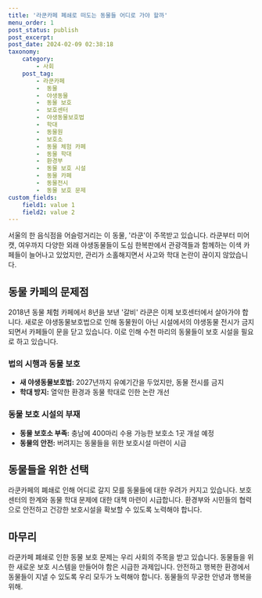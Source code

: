 ```yaml
---
title: '라쿤카페 폐쇄로 떠도는 동물들 어디로 가야 할까'
menu_order: 1
post_status: publish
post_excerpt: 
post_date: 2024-02-09 02:38:18
taxonomy:
    category:
        - 사회
    post_tag:
        - 라쿤카페
        -  동물
        -  야생동물
        -  동물 보호
        -  보호센터
        -  야생동물보호법
        -  학대
        -  동물원
        -  보호소
        -  동물 체험 카페
        -  동물 학대
        -  환경부
        -  동물 보호 시설
        -  동물 카페
        -  동물전시
        -  동물 보호 문제
custom_fields:
    field1: value 1
    field2: value 2
---
```


서울의 한 음식점을 어슬렁거리는 이 동물, '라쿤'이 주목받고 있습니다. 라쿤부터 미어캣, 여우까지 다양한 외래 야생동물들이 도심 한복판에서 관광객들과 함께하는 이색 카페들이 늘어나고 있었지만, 관리가 소홀해지면서 사고와 학대 논란이 끊이지 않았습니다.
## 동물 카페의 문제점
2018년 동물 체험 카페에서 8년을 보낸 '갈비' 라쿤은 이제 보호센터에서 살아가야 합니다. 새로운 야생동물보호법으로 인해 동물원이 아닌 시설에서의 야생동물 전시가 금지되면서 카페들이 문을 닫고 있습니다. 이로 인해 수천 마리의 동물들이 보호 시설을 필요로 하고 있습니다.
### 법의 시행과 동물 보호
- **새 야생동물보호법:** 2027년까지 유예기간을 두었지만, 동물 전시를 금지
- **학대 방지:** 열악한 환경과 동물 학대로 인한 논란 개선
### 동물 보호 시설의 부재
- **동물 보호소 부족:** 충남에 400마리 수용 가능한 보호소 1곳 개설 예정
- **동물의 안전:** 버려지는 동물들을 위한 보호시설 마련이 시급
## 동물들을 위한 선택
라쿤카페의 폐쇄로 인해 어디로 갈지 모를 동물들에 대한 우려가 커지고 있습니다. 보호센터의 한계와 동물 학대 문제에 대한 대책 마련이 시급합니다. 환경부와 시민들의 협력으로 안전하고 건강한 보호시설을 확보할 수 있도록 노력해야 합니다.
## 마무리
라쿤카페 폐쇄로 인한 동물 보호 문제는 우리 사회의 주목을 받고 있습니다. 동물들을 위한 새로운 보호 시스템을 만들어야 함은 시급한 과제입니다. 안전하고 행복한 환경에서 동물들이 지낼 수 있도록 우리 모두가 노력해야 합니다. 동물들의 무궁한 안녕과 행복을 위해.
